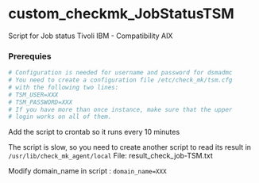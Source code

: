 # custom_checkmk_JobStatusTSM
Script for Job status Tivoli IBM - Compatibility AIX

### Prerequies

```bash
# Configuration is needed for username and password for dsmadmc
# You need to create a configuration file /etc/check_mk/tsm.cfg
# with the following two lines:
# TSM_USER=XXX
# TSM_PASSWORD=XXX
# If you have more than once instance, make sure that the upper
# login works on all of them.
```
Add the script to crontab so it runs every 10 minutes

The script is slow, so you need to create another script to read its result in ```/usr/lib/check_mk_agent/local```
File: result_check_job-TSM.txt

Modify domain_name in script : ```domain_name=XXX```
